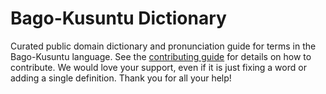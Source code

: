 
# Bago-Kusuntu Dictionary

Curated public domain dictionary and pronunciation guide for terms in the Bago-Kusuntu language. See the [contributing guide](https://github.com/drumworkteam/term/blob/make/.github/contributing.md) for details on how to contribute. We would love your support, even if it is just fixing a word or adding a single definition. Thank you for all your help!